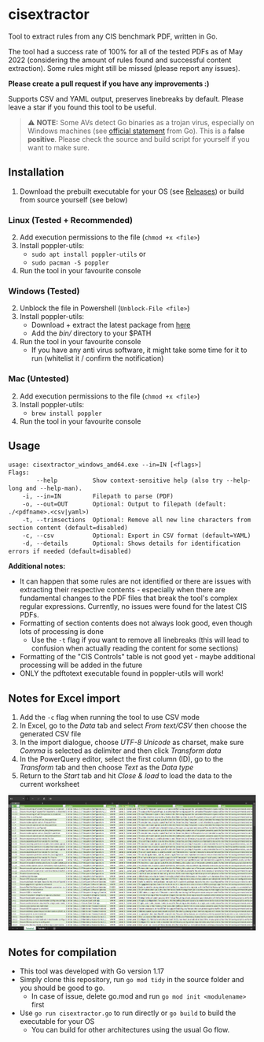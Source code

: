 # cisextractor
Tool to extract rules from any CIS benchmark PDF, written in Go.  

The tool had a success rate of 100% for all of the tested PDFs as of May 2022 (considering the amount of rules found and successful content extraction). Some rules might still be missed (please report any issues). 

**Please create a pull request if you have any improvements :)**  

Supports CSV and YAML output, preserves linebreaks by default.  Please leave a star if you found this tool to be useful.

> :warning: **NOTE:** Some AVs detect Go binaries as a trojan virus, especially on Windows machines (see [official statement](https://go.dev/doc/faq#virus) from Go). This is a **false positive**. Please check the source and build script for yourself if you want to make sure.  

## Installation
1.  Download the prebuilt executable for your OS (see [Releases](https://github.com/lartsch/cisextractor/releases)) or build from source yourself (see below)
### Linux (Tested + Recommended)
2.  Add execution permissions to the file (```chmod +x <file>```)
3.  Install poppler-utils:
	-  ```sudo apt install poppler-utils``` or
	-  ```sudo pacman -S poppler```
4.  Run the tool in your favourite console
### Windows (Tested)
2.  Unblock the file in Powershell (```Unblock-File <file>```)
3.  Install poppler-utils:
	- Download + extract the latest package from [here](http://blog.alivate.com.au/poppler-windows/)
	- Add the *bin/* directory to your $PATH
4.  Run the tool in your favourite console
    -  If you have any anti virus software, it might take some time for it to run (whitelist it / confirm the notification)
### Mac (Untested)
2.  Add execution permissions to the file (```chmod +x <file>```)
3.  Install poppler-utils:
	-  ```brew install poppler```
4.  Run the tool in your favourite console

## Usage
```
usage: cisextractor_windows_amd64.exe --in=IN [<flags>]                                                                                                                 Flags:                   
        --help          Show context-sensitive help (also try --help-long and --help-man).
    -i, --in=IN         Filepath to parse (PDF)
    -o, --out=OUT       Optional: Output to filepath (default: ./<pdfname>.<csv|yaml>)
    -t, --trimsections  Optional: Remove all new line characters from section content (default=disabled)
    -c, --csv           Optional: Export in CSV format (default=YAML)
    -d, --details       Optional: Shows details for identification errors if needed (default=disabled)
```

**Additional notes:**  
- It can happen that some rules are not identified or there are issues with extracting their respective contents - especially when there are fundamental changes to the PDF files that break the tool's complex regular expressions. Currently, no issues were found for the latest CIS PDFs.
- Formatting of section contents does not always look good, even though lots of processing is done
	- Use the ```-t``` flag if you want to remove all linebreaks (this will lead to confusion when actually reading the content for some sections)
- Formatting of the "CIS Controls" table is not good yet - maybe additional processing will be added in the future
- ONLY the pdftotext executable found in poppler-utils will work!

## Notes for Excel import
1.  Add the ```-c``` flag when running the tool to use CSV mode
2.  In Excel, go to the *Data* tab and select *From text/CSV* then choose the generated CSV file
3.  In the import dialogue, choose *UTF-8 Unicode* as charset, make sure *Comma* is selected as delimiter and then click *Transform data*
4.  In the PowerQuery editor, select the first column (ID), go to the *Transform* tab and then choose *Text* as the *Data type*
5.  Return to the *Start* tab and hit *Close & load* to load the data to the current worksheet

![preview](https://github.com/lartsch/cisextractor/blob/main/preview.png?raw=true)

## Notes for compilation
- This tool was developed with Go version 1.17
- Simply clone this repository, run ```go mod tidy``` in the source folder and you should be good to go.
    - In case of issue, delete go.mod and run ```go mod init <modulename>``` first
- Use ```go run cisextractor.go``` to run directly or ```go build``` to build the executable for your OS
	- You can build for other architectures using the usual Go flow.
